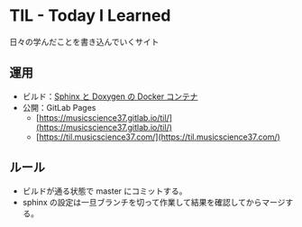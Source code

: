 # TIL - Today I Learned

日々の学んだことを書き込んでいくサイト

## 運用

- ビルド：[Sphinx と Doxygen の Docker コンテナ](https://hub.docker.com/r/musicscience37/sphinx-doxygen)
- 公開：GitLab Pages
  - [https://musicscience37.gitlab.io/til/](https://musicscience37.gitlab.io/til/)
  - [https://til.musicscience37.com/](https://til.musicscience37.com/)

## ルール

- ビルドが通る状態で master にコミットする。
- sphinx の設定は一旦ブランチを切って作業して結果を確認してからマージする。
